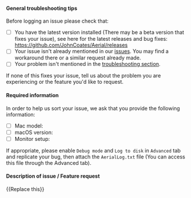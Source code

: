 #### General troubleshooting tips

Before logging an issue please check that:
- [ ] You have the latest version installed (There may be a beta version that fixes your issue), see here for the latest releases and bug fixes: https://github.com/JohnCoates/Aerial/releases
- [ ] Your issue isn't already mentioned in our [issues](https://github.com/JohnCoates/Aerial/issues). You may find a workaround there or a similar request already made.
- [ ] Your problem isn't mentioned in the [troubleshooting section](https://github.com/JohnCoates/Aerial#troubleshooting).

If none of this fixes your issue, tell us about the problem you are experiencing or the feature you'd like to request.

#### Required information
In order to help us sort your issue, we ask that you provide the following information:
- [ ] Mac model:
- [ ] macOS version: 
- [ ] Monitor setup:

If appropriate, please enable `Debug mode` and `Log to disk` in `Advanced` tab and replicate your bug, then attach the `AerialLog.txt` file (You can access this file through the Advanced tab).

#### Description of issue / Feature request

{{Replace this}}
